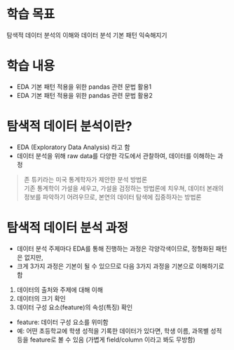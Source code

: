 # 학습 목표
탐색적 데이터 분석의 이해와 데이터 분석 기본 패턴 익숙해지기

# 학습 내용
- EDA 기본 패턴 적용을 위한 pandas 관련 문법 활용1
- EDA 기본 패턴 적용을 위한 pandas 관련 문법 활용2

# 탐색적 데이터 분석이란?
- EDA (Exploratory Data Analysis) 라고 함
- 데이터 분석을 위해 raw data를 다양한 각도에서 관찰하여, 데이터를 이해하는 과정

> 존 튜키라는 미국 통계학자가 제안한 분석 방법론 <br>
> 기존 통계학이 가설을 세우고, 가설을 검정하는 방법론에 치우쳐, 데이터 본래의 정보를 파악하기 어려우므로, 본연의 데이터 탐색에 집중하자는 방법론

# 탐색적 데이터 분석 과정
- 데이터 분석 주제마다 EDA를 통해 진행하는 과정은 각양각색이므로, 정형화된 패턴은 없지만,
- 크게 3가지 과정은 기본이 될 수 있으므로 다음 3가지 과정을 기본으로 이해하기로 함

1. 데이터의 출처와 주제에 대해 이해
2. 데이터의 크기 확인
3. 데이터 구성 요소(feature)의 속성(특징) 확인
  - feature: 데이터 구성 요소를 위미함
  - 예: 어떤 초등학교에 학생 성적을 기록한 데이터가 있다면, 학생 이름, 과목별 성적등을 feature로 볼 수 있음 (가볍게 field/column 이라고 봐도 무방함)
